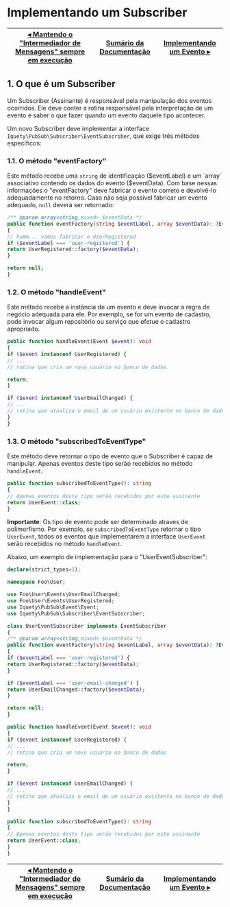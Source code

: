 # Implementando um Subscriber

[◂ Mantendo o "Intermediador de Mensagens" sempre em execução](06-mantendo-a-execucao.md) | [Sumário da Documentação](indice.md) | [Implementando um Evento ▸](08-implementando-um-evento.md)
-- | -- | --

## 1. O que é um Subscriber

Um Subscriber (Assinante) é responsável pela manipulação dos eventos ocorridos. Ele deve conter a rotina responsável pela interpretação de um evento e saber o que fazer quando um evento daquele tipo acontecer.

Um novo Subscriber deve implementar a interface `Iquety\PubSub\Subscriber\EventSubscriber`, que exige três métodos específicos:

### 1.1. O método "eventFactory"

Este método recebe uma `string` de identificação ($eventLabel) e um `array` associativo contendo os dados do evento ($eventData). Com base nessas informações o "eventFactory" deve fabricar o evento correto e devolvê-lo adequadamente no retorno. Caso não seja possível fabricar um evento adequado, `null` deverá ser retornado:

```php
/** @param array<string,mixed> $eventData */
public function eventFactory(string $eventLabel, array $eventData): ?Event
{
// humm... vamos fabricar o UserRegistered
if ($eventLabel === 'user-registered') {
return UserRegistered::factory($eventData);
}

return null;
}
```

### 1.2. O método "handleEvent"

Este método recebe a instância de um evento e deve invocar a regra de negócio adequada para ele. Por exemplo, se for um evento de cadastro, pode invocar algum repositório ou serviço que efetue o cadastro apropriado.

```php
public function handleEvent(Event $event): void
{
if ($event instanceof UserRegistered) {
// ...
// rotina que cria um novo usuário no banco de dados

return;
}

if ($event instanceof UserEmailChanged) {
// ...
// rotina que atualiza o email de um usuário existente no banco de dados
}
}
```

### 1.3. O método "subscribedToEventType"

Este método deve retornar o tipo de evento que o Subscriber é capaz de manipular. Apenas eventos deste tipo serão recebidos no método `handleEvent`.

```php
public function subscribedToEventType(): string
{
// Apenas eventos deste tipo serão recebidos por este assinante
return UserEvent::class;
}
```

**Importante**: Os tipo de evento pode ser determinado atraves de polimorfismo. Por exemplo, se `subscribedToEventType` retornar o tipo `UserEvent`, todos os eventos que implementarem a interface `UserEvent` serão recebidos no método `handleEvent`.

Abaixo, um exemplo de implementação para o "UserEventSubscriber":

```php
declare(strict_types=1);

namespace Foo\User;

use Foo\User\Events\UserEmailChanged;
use Foo\User\Events\UserRegistered;
use Iquety\PubSub\Event\Event;
use Iquety\PubSub\Subscriber\EventSubscriber;

class UserEventSubscriber implements EventSubscriber
{
/** @param array<string,mixed> $eventData */
public function eventFactory(string $eventLabel, array $eventData): ?Event
{
if ($eventLabel === 'user-registered') {
return UserRegistered::factory($eventData);
}

if ($eventLabel === 'user-email-changed') {
return UserEmailChanged::factory($eventData);
}

return null;
}

public function handleEvent(Event $event): void
{
if ($event instanceof UserRegistered) {
// ...
// rotina que cria um novo usuário no banco de dados

return;
}

if ($event instanceof UserEmailChanged) {
// ...
// rotina que atualiza o email de um usuário existente no banco de dados
}
}

public function subscribedToEventType(): string
{
// Apenas eventos deste tipo serão recebidos por este assinante
return UserEvent::class;
}
}
```

[◂ Mantendo o "Intermediador de Mensagens" sempre em execução](06-mantendo-a-execucao.md) | [Sumário da Documentação](indice.md) | [Implementando um Evento ▸](08-implementando-um-evento.md)
-- | -- | --

